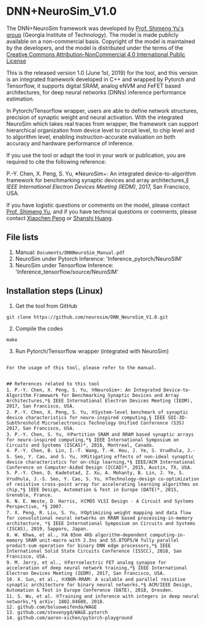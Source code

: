 # DNN+NeuroSim_V1.0

The DNN+NeuroSim framework was developed by [Prof. Shimeng Yu's group](https://shimeng.ece.gatech.edu/) (Georgia Institute of Technology). The model is made publicly available on a non-commercial basis. Copyright of the model is maintained by the developers, and the model is distributed under the terms of the [Creative Commons Attribution-NonCommercial 4.0 International Public License](http://creativecommons.org/licenses/by-nc/4.0/legalcode)

This is the released version 1.0 (June 1st, 2019) for the tool, and this version is an integrated framework developed in C++ and wrapped by Pytorch and Tensorflow, it supports digital SRAM, analog eNVM and FeFET based architectures, for deep neural networks (DNNs) inference performance estimation.

In Pytorch/Tensorflow wrapper, users are able to define network structures, precision of synaptic weight and neural activation. With the integrated NeuroSim which takes real traces from wrapper, the framework can support hierarchical organization from device level to circuit level, to chip level and to algorithm level, enabling instruction-accurate evaluation on both accuracy and hardware performance of inference.

If you use the tool or adapt the tool in your work or publication, you are required to cite the following reference:

P.-Y. Chen, X. Peng, S. Yu, ※NeuroSim+: An integrated device-to-algorithm framework for benchmarking synaptic devices and array architectures,*§ IEEE International Electron Devices Meeting (IEDM)*, 2017, San Francisco, USA.

If you have logistic questions or comments on the model, please contact [Prof. Shimeng Yu](mailto:shimeng.yu@ece.gatech.edu), and if you have technical questions or comments, please contact [Xiaochen Peng](mailto:xpeng76@gatech.edu) or [Shanshi Huang](mailto:shuang406@gatech.edu).


## File lists
1. Manual: `Documents/DNNNeuroSim_Manual.pdf`
2. NeuroSim under Pytorch Inference: 'Inference_pytorch/NeuroSIM'
3. NeuroSim under Tensorflow Inference: 'Inference_tensorflow/source/NeuroSIM'


## Installation steps (Linux)
1. Get the tool from GitHub
```
git clone https://github.com/neurosim/DNN_NeuroSim_V1.0.git
```

2. Compile the codes
```
make
```

3. Run Pytorch/Tensorflow wrapper (integrated with NeuroSim)
```

For the usage of this tool, please refer to the manual.


## References related to this tool 
1. P.-Y. Chen, X. Peng, S. Yu, ※NeuroSim+: An Integrated Device-to-Algorithm Framework for Benchmarking Synaptic Devices and Array Architectures,*§ IEEE International Electron Devices Meeting (IEDM), 2017, San Francisco, USA.
2. P.-Y. Chen, X. Peng, S. Yu, ※System-level benchmark of synaptic device characteristics for neuro-inspired computing,§ IEEE SOI-3D-Subthreshold Microelectronics Technology Unified Conference (S3S) 2017, San Francisco, USA.
3. P.-Y. Chen, S. Yu, ※Partition SRAM and RRAM based synaptic arrays for neuro-inspired computing,*§ IEEE International Symposium on Circuits and Systems (ISCAS)*, 2016, Montreal, Canada.
4. P.-Y. Chen, B. Lin, I.-T. Wang, T.-H. Hou, J. Ye, S. Vrudhula, J.-S. Seo, Y. Cao, and S. Yu, ※Mitigating effects of non-ideal synaptic device characteristics for on-chip learning,*§ IEEE/ACM International Conference on Computer-Aided Design (ICCAD)*, 2015, Austin, TX, USA.
5. P.-Y. Chen, D. Kadetotad, Z. Xu, A. Mohanty, B. Lin, J. Ye, S. Vrudhula, J.-S. Seo, Y. Cao, S. Yu, ※Technology-design co-optimization of resistive cross-point array for accelerating learning algorithms on chip,*§ IEEE Design, Automation & Test in Europe (DATE)*, 2015, Grenoble, France.
6. N. E. Weste, D. Harris, ※CMOS VLSI Design - A Circuit and Systems Perspective, *§ 2007.
7. X. Peng, R. Liu, S. Yu, ※Optimizing weight mapping and data flow for convolutional neural networks on RRAM based processing-in-memory architecture, *§ IEEE International Symposium on Circuits and Systems (ISCAS), 2019, Sapporo, Japan.
8. W. Khwa, et al., ※A 65nm 4Kb algorithm-dependent computing-in-memory SRAM unit-macro with 2.3ns and 55.8TOPS/W fully parallel product-sum operation for binary DNN edge processors,*§ IEEE International Solid State Circuits Conference (ISSCC), 2018, San Francisco, USA.
9. M. Jerry, et al., ※Ferroelectric FET analog synapse for acceleration of deep neural network training,*§ IEEE International Electron Devices Meeting (IEDM), 2017, San Francisco, USA.
10. X. Sun, et al., ※XNOR-RRAM: A scalable and parallel resistive synaptic architecture for binary neural networks,*§ ACM/IEEE Design, Automation & Test in Europe Conference (DATE), 2018, Dresden.
11. S. Wu, et al. ※Training and inference with integers in deep neural networks,*§ arXiv: 1802.04680, 2018.
12. github.com/boluoweifenda/WAGE
13. github.com/stevenygd/WAGE.pytorch
14. github.com/aaron-xichen/pytorch-playground
